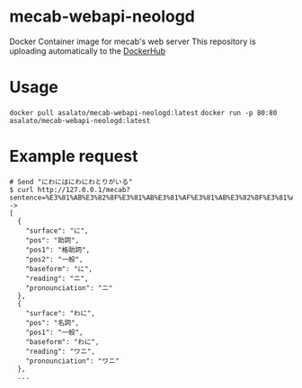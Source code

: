 # mecab-webapi-neologd
Docker Container image for mecab's web server
This repository is uploading automatically to the [DockerHub](https://hub.docker.com/repository/docker/asalato/mecab-webapi-neologd)

# Usage
`docker pull asalato/mecab-webapi-neologd:latest`
`docker run -p 80:80 asalato/mecab-webapi-neologd:latest`

# Example request

```
# Send "にわにはにわにわとりがいる"
$ curl http://127.0.0.1/mecab?sentence=%E3%81%AB%E3%82%8F%E3%81%AB%E3%81%AF%E3%81%AB%E3%82%8F%E3%81%AB%E3%82%8F%E3%81%A8%E3%82%8A%E3%81%8C%E3%81%84%E3%82%8B"
->
[
  {
    "surface": "に",
    "pos": "助詞",
    "pos1": "格助詞",
    "pos2": "一般",
    "baseform": "に",
    "reading": "ニ",
    "pronounciation": "ニ"
  },
  {
    "surface": "わに",
    "pos": "名詞",
    "pos1": "一般",
    "baseform": "わに",
    "reading": "ワニ",
    "pronounciation": "ワニ"
  },
  ...
```
